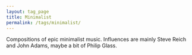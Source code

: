 ```yaml
---
layout: tag_page
title: Minimalist
permalink: /tags/minimalist/
---
```


Compositions of epic minimalist music. Influences are mainly Steve Reich and John Adams, maybe a bit of Philip Glass.
